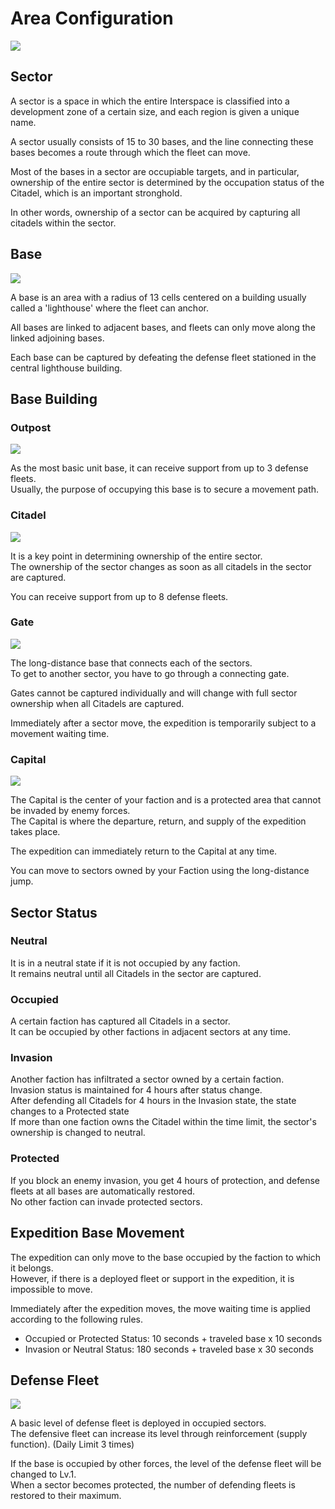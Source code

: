 # Area Configuration
![](https://d3bbxo4nelobc3.cloudfront.net/html/img/help/1703_01.jpg)

## Sector

A sector is a space in which the entire Interspace is classified into a development zone of a certain size, and each region is given a unique name.

A sector usually consists of 15 to 30 bases, and the line connecting these bases becomes a route through which the fleet can move.

Most of the bases in a sector are occupiable targets, and in particular, ownership of the entire sector is determined by the occupation status of the Citadel, which is an important stronghold.

In other words, ownership of a sector can be acquired by capturing all citadels within the sector.


## Base
![](https://d3bbxo4nelobc3.cloudfront.net/html/img/help/1703_02.jpg)

A base is an area with a radius of 13 cells centered on a building usually called a 'lighthouse' where the fleet can anchor.

All bases are linked to adjacent bases, and fleets can only move along the linked adjoining bases.

Each base can be captured by defeating the defense fleet stationed in the central lighthouse building.


## Base Building

### Outpost
![](https://d3bbxo4nelobc3.cloudfront.net/html/img/help/1703_03.jpg)

As the most basic unit base, it can receive support from up to 3 defense fleets.<br>
Usually, the purpose of occupying this base is to secure a movement path.



### Citadel
![](https://d3bbxo4nelobc3.cloudfront.net/html/img/help/1703_04.jpg)

It is a key point in determining ownership of the entire sector.<br>
The ownership of the sector changes as soon as all citadels in the sector are captured.

You can receive support from up to 8 defense fleets.


### Gate
![](https://d3bbxo4nelobc3.cloudfront.net/html/img/help/1703_05.jpg)

The long-distance base that connects each of the sectors.<br>
To get to another sector, you have to go through a connecting gate.

Gates cannot be captured individually and will change with full sector ownership when all Citadels are captured.

Immediately after a sector move, the expedition is temporarily subject to a movement waiting time.


### Capital
![](https://d3bbxo4nelobc3.cloudfront.net/html/img/help/1703_06.jpg)

The Capital is the center of your faction and is a protected area that cannot be invaded by enemy forces.<br>
The Capital is where the departure, return, and supply of the expedition takes place.

The expedition can immediately return to the Capital at any time.

You can move to sectors owned by your Faction using the long-distance jump.


## Sector Status

### Neutral

It is in a neutral state if it is not occupied by any faction.<br>
It remains neutral until all Citadels in the sector are captured.

### Occupied

A certain faction has captured all Citadels in a sector.<br>
It can be occupied by other factions in adjacent sectors at any time.

### Invasion

Another faction has infiltrated a sector owned by a certain faction.<br>
Invasion status is maintained for 4 hours after status change.<br>
After defending all Citadels for 4 hours in the Invasion state, the state changes to a Protected state<br>
If more than one faction owns the Citadel within the time limit, the sector's ownership is changed to neutral.

### Protected

If you block an enemy invasion, you get 4 hours of protection, and defense fleets at all bases are automatically restored.<br>
No other faction can invade protected sectors.


## Expedition Base Movement

The expedition can only move to the base occupied by the faction to which it belongs.<br>
However, if there is a deployed fleet or support in the expedition, it is impossible to move.

Immediately after the expedition moves, the move waiting time is applied according to the following rules.
- Occupied or Protected Status: 10 seconds + traveled base x 10 seconds
- Invasion or Neutral Status: 180 seconds + traveled base x 30 seconds


## Defense Fleet
![](https://d3bbxo4nelobc3.cloudfront.net/html/img/help/1703_07.jpg)

A basic level of defense fleet is deployed in occupied sectors.<br>
The defensive fleet can increase its level through reinforcement (supply function). (Daily Limit 3 times)

If the base is occupied by other forces, the level of the defense fleet will be changed to Lv.1.<br>
When a sector becomes protected, the number of defending fleets is restored to their maximum.
